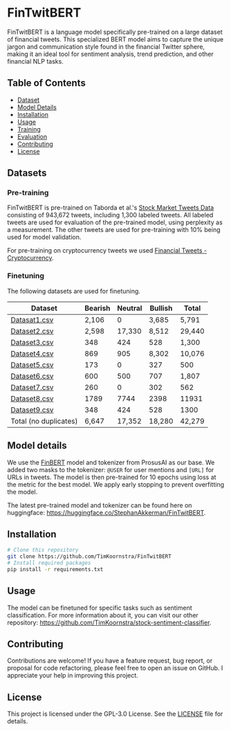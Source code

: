 # FinTwitBERT

FinTwitBERT is a language model specifically pre-trained on a large dataset of financial tweets. This specialized BERT model aims to capture the unique jargon and communication style found in the financial Twitter sphere, making it an ideal tool for sentiment analysis, trend prediction, and other financial NLP tasks.

## Table of Contents
- [Dataset](#dataset)
- [Model Details](#model-details)
- [Installation](#installation)
- [Usage](#usage)
- [Training](#training)
- [Evaluation](#evaluation)
- [Contributing](#contributing)
- [License](#license)

## Datasets
### Pre-training
FinTwitBERT is pre-trained on Taborda et al.'s [Stock Market Tweets Data](https://ieee-dataport.org/open-access/stock-market-tweets-data) consisting of 943,672 tweets, including 1,300 labeled tweets. All labeled tweets are used for evaluation of the pre-trained model, using perplexity as a measurement. The other tweets are used for pre-training with 10% being used for model validation.

For pre-training on cryptocurrency tweets we used [Financial Tweets - Cryptocurrency](https://huggingface.co/datasets/StephanAkkerman/financial-tweets-crypto).

### Finetuning
The following datasets are used for finetuning.

| Dataset | Bearish | Neutral | Bullish | Total |
|---------|---------|---------|---------|-------|
| [Datasat1.csv](https://www.kaggle.com/yash612/stockmarket-sentiment-dataset) | 2,106 | 0 | 3,685 | 5,791 |
| [Dataset2.csv](https://www.kaggle.com/chenxidong/stock-tweet-sentiment-dataset) | 2,598 | 17,330 | 8,512 | 29,440 |
| [Dataset3.csv](https://www.kaggle.com/utkarshxy/stock-markettweets-lexicon-data) | 348 | 424 | 528 | 1,300 |
| [Dataset4.csv](https://www.kaggle.com/mattgilgo/stock-related-tweet-sentiment) | 869 | 905 | 8,302 | 10,076 |
| [Dataset5.csv](https://github.com/surge-ai/stock-sentiment/blob/main/sentiment.csv) | 173 | 0 | 327 | 500 |
| [Dataset6.csv](https://github.com/poojathakoor/twitter-stock-sentiment/tree/master/twitter_stock_sentiment/training_data) | 600 | 500 | 707 | 1,807 |
| [Dataset7.csv](https://github.com/surge-ai/crypto-sentiment/blob/main/sentiment.csv) | 260 | 0 | 302 | 562 |
| [Dataset8.csv](https://huggingface.co/datasets/zeroshot/twitter-financial-news-sentiment) | 1789 | 7744 | 2398 | 11931 |
| [Dataset9.csv](https://ieee-dataport.org/open-access/stock-market-tweets-data) | 348 | 424 | 528 | 1300 |
| Total (no duplicates) | 6,647 | 17,352 | 18,280 | 42,279 |

## Model details
We use the [FinBERT](https://huggingface.co/ProsusAI/finbert) model and tokenizer from ProsusAI as our base. We added two masks to the tokenizer: `@USER` for user mentions and `[URL]` for URLs in tweets. The model is then pre-trained for 10 epochs using loss at the metric for the best model. We apply early stopping to prevent overfitting the model.

The latest pre-trained model and tokenizer can be found here on huggingface: https://huggingface.co/StephanAkkerman/FinTwitBERT.

## Installation
```bash
# Clone this repository
git clone https://github.com/TimKoornstra/FinTwitBERT
# Install required packages
pip install -r requirements.txt
```
## Usage
The model can be finetuned for specific tasks such as sentiment classification. For more information about it, you can visit our other repository: https://github.com/TimKoornstra/stock-sentiment-classifier.

## Contributing
Contributions are welcome! If you have a feature request, bug report, or proposal for code refactoring, please feel free to open an issue on GitHub. I appreciate your help in improving this project.

## License
This project is licensed under the GPL-3.0 License. See the [LICENSE](LICENSE) file for details.
